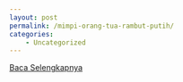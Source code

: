 ```yaml
---
layout: post
permalink: /mimpi-orang-tua-rambut-putih/
categories:
    - Uncategorized
---
```


[Baca Selengkapnya](/05)
